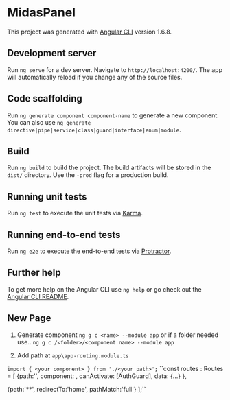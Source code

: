 # MidasPanel

This project was generated with [Angular CLI](https://github.com/angular/angular-cli) version 1.6.8.

## Development server

Run `ng serve` for a dev server. Navigate to `http://localhost:4200/`. The app will automatically reload if you change any of the source files.

## Code scaffolding

Run `ng generate component component-name` to generate a new component. You can also use `ng generate directive|pipe|service|class|guard|interface|enum|module`.

## Build

Run `ng build` to build the project. The build artifacts will be stored in the `dist/` directory. Use the `-prod` flag for a production build.

## Running unit tests

Run `ng test` to execute the unit tests via [Karma](https://karma-runner.github.io).

## Running end-to-end tests

Run `ng e2e` to execute the end-to-end tests via [Protractor](http://www.protractortest.org/).

## Further help

To get more help on the Angular CLI use `ng help` or go check out the [Angular CLI README](https://github.com/angular/angular-cli/blob/master/README.md).

## New Page

1. Generate component
``ng g c <name> --module app``
or if a folder needed use..
``ng g c /<folder>/<component name> --module app``

2. Add path
at ``app\app-routing.module.ts`` 

``import { <your component> } from './<your path>';``
``const routes : Routes =  [
  {path:'<route link>', component: <component name>, canActivate: [AuthGuard], data: {...} },

  
  {path:'**', redirectTo:'home', pathMatch:'full'}
];``

